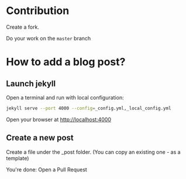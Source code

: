 # Contribution

Create a fork.

Do your work on  the `master` branch

# How to add a blog post?

## Launch jekyll

Open a terminal and run with local configuration:

```bash
jekyll serve --port 4000 --config=_config.yml,_local_config.yml
```

Open your browser at [http://localhost:4000](http://localhost:4000)

## Create a new post

Create a file under the _post folder.
(You can copy an existing one - as a template)

You're done: Open a Pull Request

